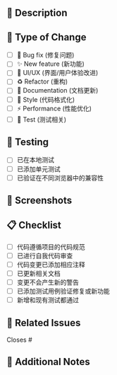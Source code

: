 ## 📝 Description
<!-- 简要描述此 PR 的内容 -->

## 🔧 Type of Change
<!-- 选择适用的类型 -->
- [ ] 🐛 Bug fix (修复问题)
- [ ] ✨ New feature (新功能)
- [ ] 💄 UI/UX (界面/用户体验改进)
- [ ] ♻️ Refactor (重构)
- [ ] 📝 Documentation (文档更新)
- [ ] 🎨 Style (代码格式化)
- [ ] ⚡ Performance (性能优化)
- [ ] 🧪 Test (测试相关)

## 🧪 Testing
<!-- 描述如何测试此更改 -->
- [ ] 已在本地测试
- [ ] 已添加单元测试
- [ ] 已验证在不同浏览器中的兼容性

## 📸 Screenshots
<!-- 如果有 UI 变更，请添加截图 -->

## 📋 Checklist
- [ ] 代码遵循项目的代码规范
- [ ] 已进行自我代码审查
- [ ] 代码变更已添加相应注释
- [ ] 已更新相关文档
- [ ] 变更不会产生新的警告
- [ ] 已添加测试用例验证修复或新功能
- [ ] 新增和现有测试都通过

## 🔗 Related Issues
<!-- 关联的 Issue 编号 -->
Closes #

## 📌 Additional Notes
<!-- 其他需要说明的内容 -->